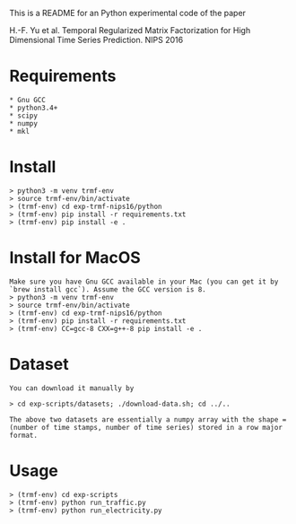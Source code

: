 This is a README for an Python experimental code of the paper 

H.-F. Yu et al. Temporal Regularized Matrix Factorization for High Dimensional Time Series Prediction. NIPS 2016


Requirements
============
    * Gnu GCC 
    * python3.4+
	* scipy
	* numpy
	* mkl

Install
=======
    > python3 -m venv trmf-env
	> source trmf-env/bin/activate
    > (trmf-env) cd exp-trmf-nips16/python
	> (trmf-env) pip install -r requirements.txt
	> (trmf-env) pip install -e .

Install for MacOS
=================
    Make sure you have Gnu GCC available in your Mac (you can get it by `brew install gcc`). Assume the GCC version is 8.
    > python3 -m venv trmf-env
	> source trmf-env/bin/activate
    > (trmf-env) cd exp-trmf-nips16/python
	> (trmf-env) pip install -r requirements.txt
	> (trmf-env) CC=gcc-8 CXX=g++-8 pip install -e .

Dataset
=======
    You can download it manually by

	> cd exp-scripts/datasets; ./download-data.sh; cd ../..

	The above two datasets are essentially a numpy array with the shape = (number of time stamps, number of time series) stored in a row major format. 

Usage
=====
	> (trmf-env) cd exp-scripts 
	> (trmf-env) python run_traffic.py
	> (trmf-env) python run_electricity.py
